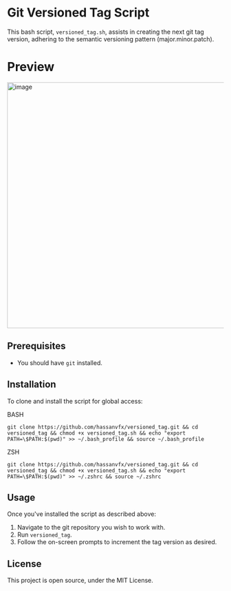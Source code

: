 # Git Versioned Tag Script

This bash script, `versioned_tag.sh`, assists in creating the next git tag version, adhering to the semantic versioning pattern (major.minor.patch).

# Preview

<img width="571" alt="image" src="https://github.com/hassanvfx/versioned_tag/assets/425926/8b9f0614-cb61-4223-9fbf-4299169ba12a">

## Prerequisites

- You should have `git` installed.

## Installation

To clone and install the script for global access:

BASH
```
git clone https://github.com/hassanvfx/versioned_tag.git && cd versioned_tag && chmod +x versioned_tag.sh && echo "export PATH=\$PATH:$(pwd)" >> ~/.bash_profile && source ~/.bash_profile
```

ZSH
```
git clone https://github.com/hassanvfx/versioned_tag.git && cd versioned_tag && chmod +x versioned_tag.sh && echo "export PATH=\$PATH:$(pwd)" >> ~/.zshrc && source ~/.zshrc
```

## Usage

Once you've installed the script as described above:

1. Navigate to the git repository you wish to work with.
2. Run `versioned_tag`.
3. Follow the on-screen prompts to increment the tag version as desired.

## License

This project is open source, under the MIT License.
